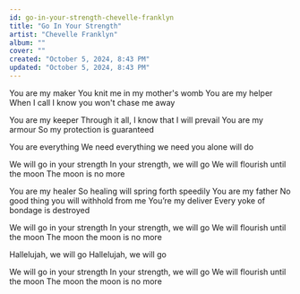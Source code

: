 ```yaml
---
id: go-in-your-strength-chevelle-franklyn
title: "Go In Your Strength"
artist: "Chevelle Franklyn"
album: ""
cover: ""
created: "October 5, 2024, 8:43 PM"
updated: "October 5, 2024, 8:43 PM"
---
```


You are my maker
You knit me in my mother's womb
You are my helper
When I call I know you won't chase me away

You are my keeper
Through it all, I know that I will prevail
You are my armour
So my protection is guaranteed

You are everything
We need everything we need you alone will do

We will go in your strength
In your strength, we will go
We will flourish until the moon
The moon is no more

You are my healer
So healing will spring forth speedily
You are my father
No good thing you will withhold from me
You’re my deliver
Every yoke of bondage is destroyed

We will go in your strength
In your strength, we will go
We will flourish until the moon
The moon the moon is no more

Hallelujah, we will go
Hallelujah, we will go

We will go in your strength
In your strength, we will go
We will flourish until the moon
The moon the moon is no more